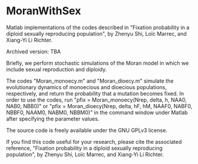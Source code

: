 # MoranWithSex

Matlab implementations of the codes described in "Fixation probability in a diploid sexually reproducing population", by Zhenyu Shi, Loïc Marrec, and Xiang-Yi Li Richter.

Archived version: TBA

Briefly, we perform stochastic simulations of the Moran model in which we include sexual reproduction and diploidy. 

The codes "Moran_monoecy.m" and "Moran_dioecy.m" simulate the evolutionary dynamics of monoecious and dioecious populations, respectively, and return the probability that a mutation becomes fixed. In order to use the codes, run "pfix = Moran_monoecy(Nrep, delta, h, NAA0, NAB0, NBB0)" or "pfix = Moran_dioecy(Nrep, delta, hF, hM, NAAF0, NABF0, NBBF0, NAAM0, NABM0, NBBM0)" in the command window under Matlab after specifying the parameter values.  

The source code is freely available under the GNU GPLv3 license.

If you find this code useful for your research, please cite the associated reference, "Fixation probability in a diploid sexually reproducing population", by Zhenyu Shi, Loïc Marrec, and Xiang-Yi Li Richter.
